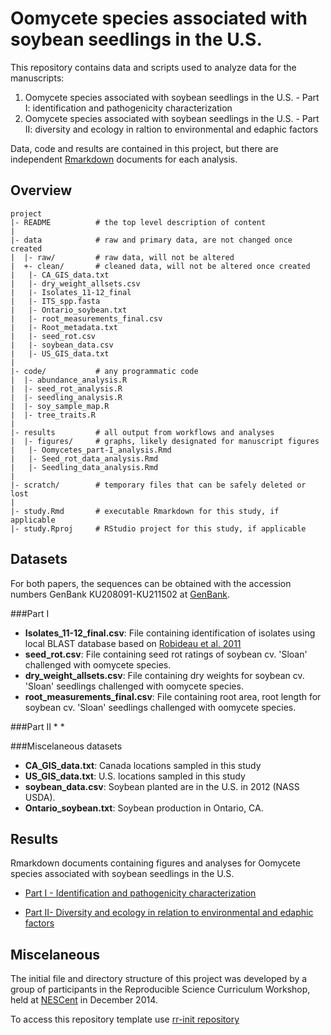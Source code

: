 Oomycete species associated with soybean seedlings in the U.S.
=======

This repository contains data and scripts used to analyze data for the manuscripts:

1. Oomycete species associated with soybean seedlings in the U.S. - Part I: identification and pathogenicity characterization
2. Oomycete species associated with soybean seedlings in the U.S. - Part II: diversity and ecology in raltion to environmental and edaphic factors

Data, code and results are contained in this project, but there are independent [Rmarkdown] documents for each analysis.

Overview
--------

    project
    |- README          # the top level description of content
    |
    |- data            # raw and primary data, are not changed once created 
    |  |- raw/         # raw data, will not be altered
    |  +- clean/       # cleaned data, will not be altered once created
    |  	|- CA_GIS_data.txt    |  	|- dry_weight_allsets.csv    |  	|- Isolates_11-12_final    |  	|- ITS_spp.fasta    |  	|- Ontario_soybean.txt    |  	|- root_measurements_final.csv    |  	|- Root_metadata.txt    |  	|- seed_rot.csv    |  	|- soybean_data.csv    |  	|- US_GIS_data.txt
    |
    |- code/           # any programmatic code
    |  |- abundance_analysis.R    |  |- seed_rot_analysis.R    |  |- seedling_analysis.R    |  |- soy_sample_map.R    |  |- tree_traits.R
    |
    |- results         # all output from workflows and analyses
    |  |- figures/     # graphs, likely designated for manuscript figures
    |  	|- Oomycetes_part-I_analysis.Rmd    |  	|- Seed_rot_data_analysis.Rmd    |  	|- Seedling_data_analysis.Rmd    
    |
    |- scratch/        # temporary files that can be safely deleted or lost
    |
    |- study.Rmd       # executable Rmarkdown for this study, if applicable
    |- study.Rproj     # RStudio project for this study, if applicable


Datasets
----------
For both papers, the sequences can be obtained with the accession numbers GenBank KU208091-KU211502 at [GenBank](http://www.ncbi.nlm.nih.gov/nuccore/).

###Part I
* __Isolates_11-12_final.csv__: File containing identification of isolates using local BLAST database based on [Robideau et al. 2011](http://onlinelibrary.wiley.com/doi/10.1111/j.1755-0998.2011.03041.x/abstract)
* __seed_rot.csv__: File containing seed rot ratings of soybean cv. 'Sloan' challenged with oomycete species.
* __dry_weight_allsets.csv__: File containing dry weights for soybean cv. 'Sloan' seedlings challenged with oomycete species.
* __root_measurements_final.csv__: File containing root area, root length for soybean cv. 'Sloan' seedlings challenged with oomycete species.

###Part II
* 
* 

###Miscelaneous datasets
* __CA_GIS_data.txt__: Canada locations sampled in this study
* __US_GIS_data.txt__: U.S. locations sampled in this study
* __soybean_data.csv__: Soybean planted are in the U.S. in 2012 (NASS USDA).
* __Ontario_soybean.txt__: Soybean production in Ontario, CA.


Results
----------------------
Rmarkdown documents containing figures and analyses for Oomycete species associated with soybean seedlings in the U.S.

* [Part I - Identification and pathogenicity characterization](results/Oomycetes_part-I_analysis.md)

* [Part II- Diversity and ecology in relation to environmental and edaphic factors](results/Oomycetes_part-II_analysis.md)



Miscelaneous
----------------
The initial file and directory structure of this project was developed by a group of participants in the Reproducible Science Curriculum Workshop, held at [NESCent] in December 2014. 

To access this repository template use [rr-init repository](https://github.com/Reproducible-Science-Curriculum/rr-init)

[NESCent]: http://nescent.org
[Rmarkdown]: http://rmarkdown.rstudio.com/
